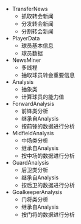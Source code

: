 - TransferNews
  - 抓取转会新闻
  - 分发转会新闻
  - 分割转会新闻
- PlayerData
  - 球员基本信息
  - 球员数据
- NewsMiner
  - 多线程
  - 抽取球员转会重要信息
- Analysis
  - 抽象类
  - 计算球员的能力值
- ForwardAnalysis
  - 前锋类分析
  - 继承自Analysis
  - 按前锋的数据进行分析
- MidfieldAnalysis
  - 中场类分析
  - 继承自Analysis
  - 按中场的数据进行分析
- GuardAnalysis
  - 后卫类分析
  - 继承自Analysis
  - 按后卫的数据进行分析
- GoalkeeperAnalysis
  - 门将类分析
  - 继承自Analysis
  - 按门将的数据进行分析